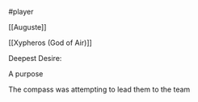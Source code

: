 
#player 

[[Auguste]]


[[Xypheros (God of Air)]]


Deepest Desire:

A purpose

The compass was attempting to lead them to the team